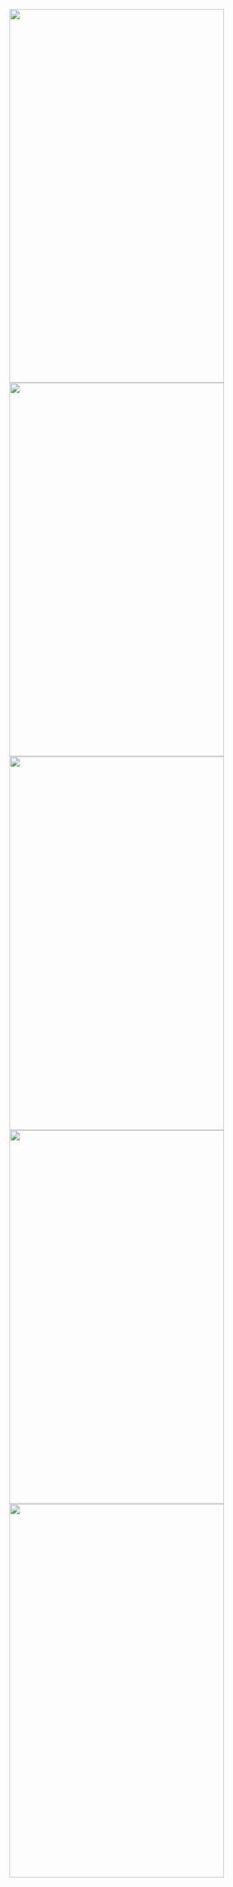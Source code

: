 <img src="https://github.com/MyProjects-5/TIC-TAC-TOE/assets/140932670/fff06a62-b740-4985-b089-903bd8051b5e" width="380" height="660"> <img src="https://github.com/MyProjects-5/TIC-TAC-TOE/assets/140932670/9dd4a736-c51e-4faf-bf37-9c2babcc29d4" width="380" height="660"> <img src="https://github.com/MyProjects-5/TIC-TAC-TOE/assets/140932670/9a3924ee-182d-4978-9957-e038802349c8" width="380" height="660"> <img src="https://github.com/MyProjects-5/TIC-TAC-TOE/assets/140932670/e106a8fa-27f4-4e6e-8052-cee14b15e620" width="380" height="660"> <img src="https://github.com/MyProjects-5/TIC-TAC-TOE/assets/140932670/77fa5fd7-f139-4ecb-a2f5-da11e3d6fe1c" width="380" height="660">
